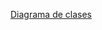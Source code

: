 ﻿[Diagrama de clases](https://viewer.diagrams.net/?tags=%7B%7D&lightbox=1&highlight=0000ff&edit=_blank&layers=1&nav=1&title=Clases.drawio#R%3Cmxfile%3E%3Cdiagram%20id=%22C5RBs43oDa-KdzZeNtuy%22%20name=%22Page-1%22%3E5VnbctowEP0az7QPdLANJDxySdL0kmmT5tY3YQlbE2E5sgjQr%2b/KlnyDktCmomleQFqt9niPVtax7fij2fJEoCT6zDFhjtfGS8cfO57ndvwO/CnLKrcc%2br3cEAqKtVNpuKA/iDa2tXVOMUlrjpJzJmlSNwY8jkkgazYkBF/U3aac1VETFJI1w0WA2Lr1mmIZ6Sy8g9L%2bntAwMshur5%2bPzJBx1pmkEcJ8UTH5R44/EpzLvDVbjghT5Blerk9X1%2bzTXe/kw9f0Hl0OP347u2rlwY53mVKkIEgsfzu0J%2bn5wffDEb9Lzs5v%2b8d4Qe5benEfEJtrvhyvxwBkmKiM5UrT2LufqzSHMyRCGjv%2boJ0si25L8gRMncwkyVK2EKOh8grggokAaxkBWqH%2bz3AmxnBOQppKwc0AZDJpOoMtadoioa7U1J2BcauIGxKZcIGJaOmBQcqZ4mnLde7CByNTWRCyHnJKggjBuNpVSJJtyT0jKuQHZZuhUigjO6AJ5AclkMPC6tI4tIT8QBgPKEY4x54yjrYm/fLKaITAD715a4nQYsOKp%2bzKZwQOiTxWO8ZapqltwGelFkYVdv13C7en%2bI/y3AkutQu3V16/5Lc%2bq%2bRax9wrw1fmFm%2bV40dRvRqe90CEpKBHB7kmGmdiaagV0ji/Mww5eMERpdTllIJsg/NIzuBv7EJzEVFJLhIUqIgLkOkFzKOSUEtHdQ3ESPpCuoLmJ3xGpFiBix7teloSarnvH2j1uyjFs9vXtqginP22NiIt2MMidilKoaF16Q4atffvaNSRM/KdgavO3cra/6cylWLbahEeFINCpIJatAQ7n1DbkDP1nM2fhPryCue1CFMTMk1QvHkRUHAXCj6PcSvgjAuzn6ikiP3qVGsIpDz4vk/b1yTcxnAXsqoo7ALuldvLCbVKrVW8vTKbvbnlVsndDvmiZbDrNmVw52ky2Ov3/pIMdrsbdHCDZBLjgXpnDr2Yx6TOX3YQEQUBCmsIhInVTbVzqzrvuqY7XlYHxyvTW1J5oyOqdmUW9MpJqmPm7LZKKZ%2bLgDz%2bQCChbonc4qeXjODaF4L1Na%2bsaXfDkhqbIAxJ%2blD/rrBpmTXCF54pZ1NSfr9eUl3zZGVC5HnrWdUX%2bY1AnU4jkNcIlBOzFiiruiLtTYUI3fJzRu5efhTyj34C%3C/diagram%3E%3C/mxfile%3E)
